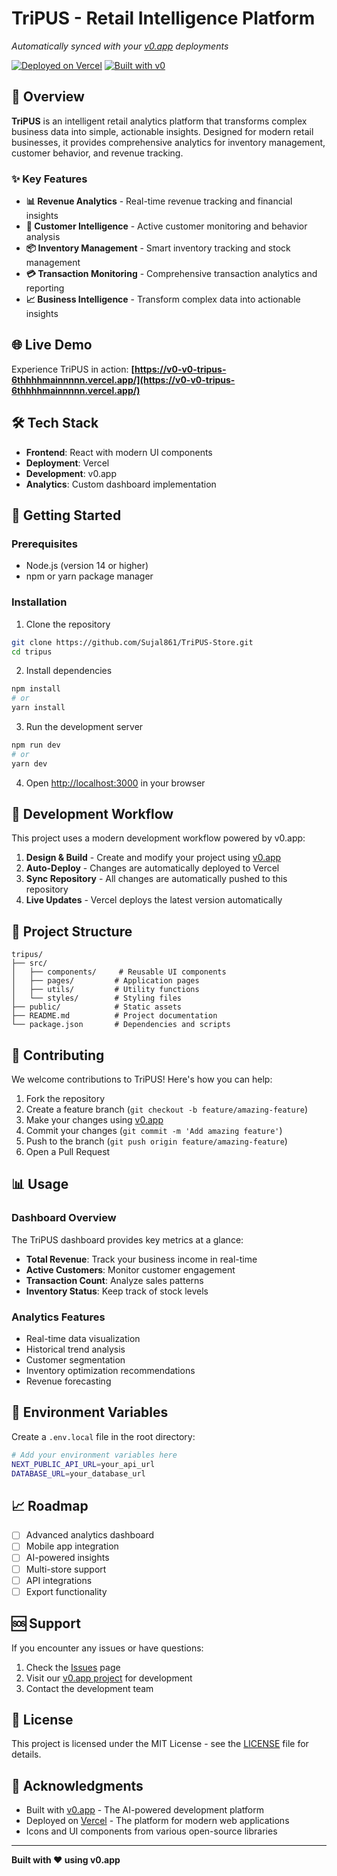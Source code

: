 # TriPUS - Retail Intelligence Platform

*Automatically synced with your [v0.app](https://v0.app) deployments*

[![Deployed on Vercel](https://img.shields.io/badge/Deployed%20on-Vercel-black?style=for-the-badge&logo=vercel)](https://v0-v0-tripus-6thhhhmainnnnn.vercel.app/)
[![Built with v0](https://img.shields.io/badge/Built%20with-v0.app-black?style=for-the-badge)](https://v0.app/chat/projects/okJI3r1jRbG)

## 🚀 Overview

**TriPUS** is an intelligent retail analytics platform that transforms complex business data into simple, actionable insights. Designed for modern retail businesses, it provides comprehensive analytics for inventory management, customer behavior, and revenue tracking.

### ✨ Key Features

- **📊 Revenue Analytics** - Real-time revenue tracking and financial insights
- **👥 Customer Intelligence** - Active customer monitoring and behavior analysis  
- **📦 Inventory Management** - Smart inventory tracking and stock management
- **💳 Transaction Monitoring** - Comprehensive transaction analytics and reporting
- **📈 Business Intelligence** - Transform complex data into actionable insights

## 🌐 Live Demo

Experience TriPUS in action:
**[https://v0-v0-tripus-6thhhhmainnnnn.vercel.app/](https://v0-v0-tripus-6thhhhmainnnnn.vercel.app/)**

## 🛠️ Tech Stack

- **Frontend**: React with modern UI components
- **Deployment**: Vercel
- **Development**: v0.app
- **Analytics**: Custom dashboard implementation

## 🚀 Getting Started

### Prerequisites

- Node.js (version 14 or higher)
- npm or yarn package manager

### Installation

1. Clone the repository
```bash
git clone https://github.com/Sujal861/TriPUS-Store.git
cd tripus
```

2. Install dependencies
```bash
npm install
# or
yarn install
```

3. Run the development server
```bash
npm run dev
# or
yarn dev
```

4. Open [http://localhost:3000](http://localhost:3000) in your browser

## 🔄 Development Workflow

This project uses a modern development workflow powered by v0.app:

1. **Design & Build** - Create and modify your project using [v0.app](https://v0.app/chat/projects/okJI3r1jRbG)
2. **Auto-Deploy** - Changes are automatically deployed to Vercel
3. **Sync Repository** - All changes are automatically pushed to this repository
4. **Live Updates** - Vercel deploys the latest version automatically

## 📁 Project Structure

```
tripus/
├── src/
│   ├── components/     # Reusable UI components
│   ├── pages/         # Application pages
│   ├── utils/         # Utility functions
│   └── styles/        # Styling files
├── public/            # Static assets
├── README.md          # Project documentation
└── package.json       # Dependencies and scripts
```

## 🤝 Contributing

We welcome contributions to TriPUS! Here's how you can help:

1. Fork the repository
2. Create a feature branch (`git checkout -b feature/amazing-feature`)
3. Make your changes using [v0.app](https://v0.app/chat/projects/okJI3r1jRbG)
4. Commit your changes (`git commit -m 'Add amazing feature'`)
5. Push to the branch (`git push origin feature/amazing-feature`)
6. Open a Pull Request

## 📊 Usage

### Dashboard Overview

The TriPUS dashboard provides key metrics at a glance:
- **Total Revenue**: Track your business income in real-time
- **Active Customers**: Monitor customer engagement
- **Transaction Count**: Analyze sales patterns
- **Inventory Status**: Keep track of stock levels

### Analytics Features

- Real-time data visualization
- Historical trend analysis
- Customer segmentation
- Inventory optimization recommendations
- Revenue forecasting

## 🔐 Environment Variables

Create a `.env.local` file in the root directory:

```bash
# Add your environment variables here
NEXT_PUBLIC_API_URL=your_api_url
DATABASE_URL=your_database_url
```

## 📈 Roadmap

- [ ] Advanced analytics dashboard
- [ ] Mobile app integration
- [ ] AI-powered insights
- [ ] Multi-store support
- [ ] API integrations
- [ ] Export functionality

## 🆘 Support

If you encounter any issues or have questions:

1. Check the [Issues](https://github.com/your-username/tripus/issues) page
2. Visit our [v0.app project](https://v0.app/chat/projects/okJI3r1jRbG) for development
3. Contact the development team

## 📄 License

This project is licensed under the MIT License - see the [LICENSE](LICENSE) file for details.

## 🙏 Acknowledgments

- Built with [v0.app](https://v0.app) - The AI-powered development platform
- Deployed on [Vercel](https://vercel.com) - The platform for modern web applications
- Icons and UI components from various open-source libraries

---

**Built with ❤️ using v0.app**
